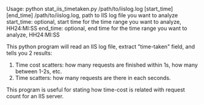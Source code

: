 
Usage: 
    python stat_iis_timetaken.py /path/to/iislog.log [start_time] [end_time]
        /path/to/iislog.log, path to IIS log file you want to analyze
        start_time: optional, start time for the time range you want to analyze, HH24:MI:SS
        end_time: optional, end time for the time range you want to analyze, HH24:MI:SS
        
This python program will read an IIS log file, extract "time-taken" field, and tells you 2 results:
1) Time cost scatters: how many requests are finished within 1s, how many between 1-2s, etc.
2) Time scatters: how many requests are there in each seconds.

This program is useful for stating how time-cost is related with request count for an IIS server. 
